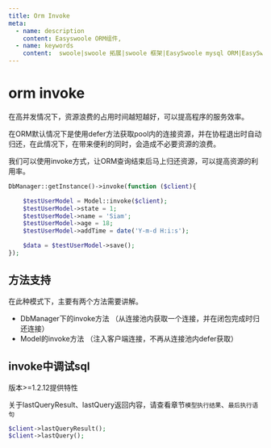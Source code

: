 ```yaml
---
title: Orm Invoke
meta:
  - name: description
    content: Easyswoole ORM组件,
  - name: keywords
    content:  swoole|swoole 拓展|swoole 框架|EasySwoole mysql ORM|EasySwoole ORM|Swoole mysqli协程客户端|swoole ORM|Orm Invoke
---
```


# orm invoke

在高并发情况下，资源浪费的占用时间越短越好，可以提高程序的服务效率。

在ORM默认情况下是使用defer方法获取pool内的连接资源，并在协程退出时自动归还，在此情况下，在带来便利的同时，会造成不必要资源的浪费。

我们可以使用invoke方式，让ORM查询结束后马上归还资源，可以提高资源的利用率。

```php
DbManager::getInstance()->invoke(function ($client){

    $testUserModel = Model::invoke($client);
    $testUserModel->state = 1;
    $testUserModel->name = 'Siam';
    $testUserModel->age = 18;
    $testUserModel->addTime = date('Y-m-d H:i:s');

    $data = $testUserModel->save();
});
```


## 方法支持

在此种模式下，主要有两个方法需要讲解。

- DbManager下的invoke方法 （从连接池内获取一个连接，并在闭包完成时归还连接）
- Model的invoke方法 （注入客户端连接，不再从连接池内defer获取）

## invoke中调试sql

版本>=1.2.12提供特性

关于lastQueryResult、lastQuery返回内容，请查看章节`模型执行结果`、`最后执行语句`

```php
$client->lastQueryResult();
$client->lastQuery();
```

